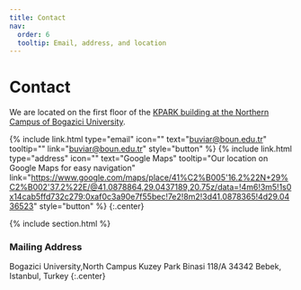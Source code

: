```yaml
---
title: Contact
nav:
  order: 6
  tooltip: Email, address, and location
---
```


# <i class="fas fa-envelope"></i>Contact

We are located on the first floor of the [KPARK building at the Northern Campus of Bogazici University]().

{%
  include link.html
  type="email"
  icon=""
  text="buviar@boun.edu.tr"
  tooltip=""
  link="buviar@boun.edu.tr"
  style="button"
%}
{%
  include link.html
  type="address"
  icon=""
  text="Google Maps"
  tooltip="Our location on Google Maps for easy navigation"
  link="https://www.google.com/maps/place/41%C2%B005'16.2%22N+29%C2%B002'37.2%22E/@41.0878864,29.0437189,20.75z/data=!4m6!3m5!1s0x14cab5ffd732c279:0xaf0c3a90e7f55bec!7e2!8m2!3d41.0878365!4d29.0436523"
  style="button"
%}
{:.center}

{% include section.html %}

### <i class="fas fa-mail-bulk"></i>Mailing Address

Bogazici University,North Campus 
Kuzey Park Binasi 118/A
34342 Bebek, Istanbul, Turkey
{:.center}


